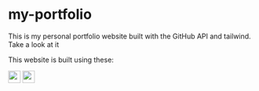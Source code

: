 # my-portfolio
This is my personal portfolio website built with the GitHub API and tailwind. Take a look at it

This website is built using these:

<img src="https://img.shields.io/badge/HTML5-E34F26?style=for-the-badge&logo=html5&logoColor=white" height=25/>
<IMG src="https://img.shields.io/badge/Tailwind_CSS-38B2AC?style=for-the-badge&logo=tailwind-css&logoColor=white" height=25/>
